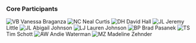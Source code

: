 ### Core Participants

![VB](/images/vb.jpg) Vanessa Braganza
![NC](/images/nc.jpg) Neal Curtis
![DH](/images/dh.jpg) David Hall
![JL](/images/jl.jpg) Jeremy Little
![JL](/images/aj.jpg) Abigail Johnson
![LJ](/images/aj.jpg) Lauren Johnson
![BP](/images/bp.jpg) Brad Pasanek
![TS](/images/ts.jpg) Tim Schott
![AW](/images/aw.jpg) Andie Waterman
![MZ](/images/mz.jpg) Madeline Zehnder

<!-- Who else to add? And should we have a  -->
